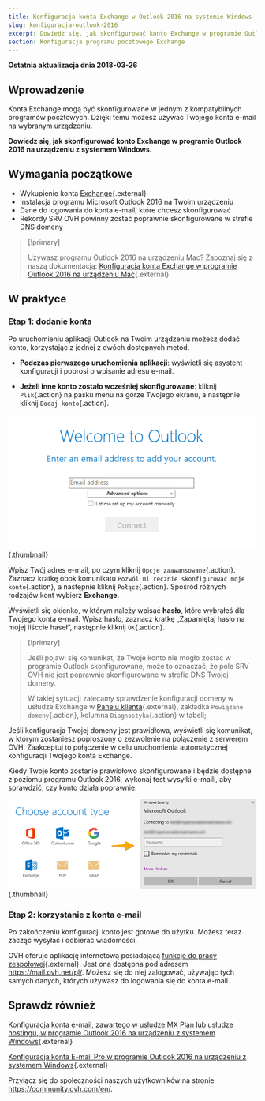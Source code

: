 ```yaml
---
title: Konfiguracja konta Exchange w Outlook 2016 na systemie Windows
slug: konfiguracja-outlook-2016
excerpt: Dowiedz się, jak skonfigurować konto Exchange w programie Outlook 2016 na urządzeniu z systemem Windows
section: Konfiguracja programu pocztowego Exchange
---
```


**Ostatnia aktualizacja dnia 2018-03-26**

## Wprowadzenie

Konta Exchange mogą być skonfigurowane w jednym z kompatybilnych programów pocztowych. Dzięki temu możesz używać Twojego konta e-mail na wybranym urządzeniu.

**Dowiedz się, jak skonfigurować konto Exchange w programie Outlook 2016 na urządzeniu z systemem Windows.**

## Wymagania początkowe

- Wykupienie konta [Exchange](https://www.ovh.pl/emaile/){.external}
- Instalacja programu Microsoft Outlook 2016 na Twoim urządzeniu
- Dane do logowania do konta e-mail, które chcesz skonfigurować
- Rekordy SRV OVH powinny zostać poprawnie skonfigurowane w strefie DNS domeny

> [!primary]
>
> Używasz programu Outlook 2016 na urządzeniu Mac? Zapoznaj się z naszą dokumentacją: [Konfiguracja konta Exchange w programie Outlook 2016 na urządzeniu Mac](https://docs.ovh.com/pl/microsoft-collaborative-solutions/konfiguracja-outlook-2016-mac/){.external}.
>

## W praktyce

### Etap 1: dodanie konta

Po uruchomieniu aplikacji Outlook na Twoim urządzeniu możesz dodać konto, korzystając z jednej z dwóch dostępnych metod.

- **Podczas pierwszego uruchomienia aplikacji**: wyświetli się asystent konfiguracji i poprosi o wpisanie adresu e-mail.

- **Jeżeli inne konto zostało wcześniej skonfigurowane**: kliknij `Plik`{.action} na pasku menu na górze Twojego ekranu, a następnie kliknij `Dodaj konto`{.action}.

![Exchange](images/configuration-outlook-2016-windows-step1.png){.thumbnail}

Wpisz Twój adres e-mail, po czym kliknij `Opcje zaawansowane`{.action}. Zaznacz kratkę obok komunikatu `Pozwól mi ręcznie skonfigurować moje konto`{.action}, a następnie kliknij `Połącz`{.action}. Spośród różnych rodzajów kont wybierz **Exchange**.

Wyświetli się okienko, w którym należy wpisać **hasło**, które wybrałeś dla Twojego konta e-mail. Wpisz hasło, zaznacz kratkę „Zapamiętaj hasło na mojej liśccie haseł”, następnie kliknij `OK`{.action}.

> [!primary]
>
> Jeśli pojawi się komunikat, że Twoje konto nie mogło zostać w programie Outlook skonfigurowane, może to oznaczać, że pole SRV OVH nie jest poprawnie skonfigurowane w strefie DNS Twojej domeny.
>
> W takiej sytuacji zalecamy sprawdzenie konfiguracji domeny w usłudze Exchange w [Panelu klienta](https://www.ovh.com/auth/?action=gotomanager){.external}, zakładka `Powiązane domeny`{.action}, kolumna `Diagnostyka`{.action} w tabeli;
>

Jeśli konfiguracja Twojej domeny jest prawidłowa, wyświetli się komunikat, w którym zostaniesz poproszony o zezwolenie na połączenie z serwerem OVH. Zaakceptuj to połączenie w celu uruchomienia automatycznej konfiguracji Twojego konta Exchange.

Kiedy Twoje konto zostanie prawidłowo skonfigurowane i będzie dostępne z poziomu programu Outlook 2016, wykonaj test wysyłki e-maili, aby sprawdzić, czy konto działa poprawnie. 

![Exchange](images/configuration-outlook-2016-windows-exchange-step2.png){.thumbnail}

### Etap 2: korzystanie z konta e-mail

Po zakończeniu konfiguracji konto jest gotowe do użytku. Możesz teraz zacząć wysyłać i odbierać wiadomości.

OVH oferuje aplikację internetową posiadającą [funkcje do pracy zespołowej](https://www.ovh.pl/emaile/){.external}. Jest ona dostępna pod adresem <https://mail.ovh.net/pl/>. Możesz się do niej zalogować, używając tych samych danych, których używasz do logowania się do konta e-mail.

## Sprawdź również

[Konfiguracja konta e-mail, zawartego w usłudze MX Plan lub usłudze hostingu, w programie Outlook 2016 na urządzeniu z systemem Windows](https://docs.ovh.com/pl/emails/konfiguracja-outlook-2016/){.external}

[Konfiguracja konta E-mail Pro w programie Outlook 2016 na urządzeniu z systemem Windows](https://docs.ovh.com/gb/en/emails-pro/configuration-outlook-2016/){.external}

Przyłącz się do społeczności naszych użytkowników na stronie <https://community.ovh.com/en/>.